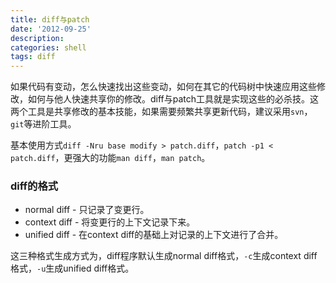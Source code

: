 ```yaml
---
title: diff与patch
date: '2012-09-25'
description:
categories: shell
tags: diff
---
```


如果代码有变动，怎么快速找出这些变动，如何在其它的代码树中快速应用这些修改，如何与他人快速共享你的修改。diff与patch工具就是实现这些的必杀技。这两个工具是共享修改的基本技能，如果需要频繁共享更新代码，建议采用`svn`，`git`等进阶工具。

基本使用方式`diff -Nru base modify > patch.diff`，`patch -p1 < patch.diff`，更强大的功能`man diff`，`man patch`。

### diff的格式

 * normal diff - 只记录了变更行。
 * context diff - 将变更行的上下文记录下来。
 * unified diff - 在context diff的基础上对记录的上下文进行了合并。

这三种格式生成方式为，diff程序默认生成normal diff格式，`-c`生成context diff格式，`-u`生成unified diff格式。


